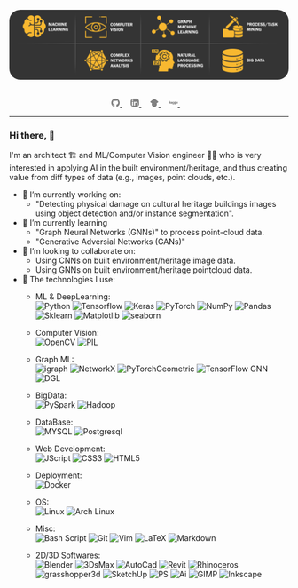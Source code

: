 <!--
**tekboart/tekboart** is a ✨ _special_ ✨ repository because its `README.md` (this file) appears on your GitHub profile.

Here are some ideas to get you started:

- 🔭 I’m currently working on ...
- 🌱 I’m currently learning ...
- 👯 I’m looking to collaborate on ...
- 🤔 I’m looking for help with ...
- 💬 Ask me about ...
- 📫 How to reach me: ...
- 😄 Pronouns: ...
- ⚡ Fun fact: ...
-->

<div align="center">
  <p>
    <a align="center" href="" target="_blank">
      <img
        width="%85"
        style="border-radius: 20px;"
        src="./images/linkedin_banner 4.jpg"
      >
    </a>
  </p>
  <br>

  <div align="center">
      <a href="https://github.com/tekboart/">
          <img
            src="images/logos/github-gray.svg"
            width="3%"
          />
      </a>&nbsp;&nbsp;&nbsp;
      <a href="https://www.linkedin.com/in/kyan-bhr/">
          <img
            src="images/logos/linkedin-gray.svg"
            width="3%"
            style="border-radius: 5px !important; filter: invert(40%;"
          />
      </a>&nbsp;&nbsp;&nbsp;
      <a href="https://scholar.google.com/citations?user=r3xmjQUAAAAJ&hl=en">
          <img
            src="images/logos/googlescholar-gray.svg"
            width="3%"
          />
      </a>&nbsp;&nbsp;&nbsp;
      <a href="https://www.kaggle.com/tekboart">
          <img
            src="images/logos/kaggle-gray.svg"
            width="3%"
          />
      </a>&nbsp;&nbsp;&nbsp;
  </div>
</div>

<hr height="10">

### Hi there, 👋

I'm an architect 🏗️ and ML/Computer Vision engineer 🧑‍💻 who is very interested in applying AI in the built environment/heritage, and thus creating value from diff types of data (e.g., images, point clouds, etc.).

- 🔭 I’m currently working on: 
  - "Detecting physical damage on cultural heritage buildings images using object detection and/or instance segmentation".
- 🌱 I’m currently learning 
  - "Graph Neural Networks (GNNs)" to process point-cloud data.
  - "Generative Adversial Networks (GANs)"
- 👯 I’m looking to collaborate on: 
  - Using CNNs on built environment/heritage image data. 
  - Using GNNs on built environment/heritage pointcloud data.
- 🧰 The technologies I use:
  - ML & DeepLearning:<br />
  ![Python](https://badges.aleen42.com/src/python.svg)
  ![Tensorflow](https://badges.aleen42.com/src/tensorflow.svg)
  ![Keras](https://img.shields.io/badge/Keras-svg?style=flat&color=D00000&logo=keras&logoColor=white&labelColor=gray)
  ![PyTorch](https://img.shields.io/badge/PyTorch-svg?style=flat&color=EE4C2C&logo=pytorch&logoColor=white&labelColor=gray)
  ![NumPy](https://img.shields.io/badge/NumPy-svg?style=flat&color=013243&logo=numpy&logoColor=white&labelColor=gray)
  ![Pandas](https://img.shields.io/badge/pandas-svg?style=flat&color=150458&logo=pandas&logoColor=white&labelColor=gray)
  ![Sklearn](https://img.shields.io/badge/scikit--learn-svg?style=flat&color=F7931E&logo=scikitlearn&logoColor=white&labelColor=gray)
  ![Matplotlib](https://img.shields.io/badge/Matplotlib-svg?style=flat&color=65BAEA&label=&logoColor=white&labelColor=gray)
  ![seaborn](https://img.shields.io/badge/seaborn-svg?style=flat&color=79AAB6&label=&logoColor=white&labelColor=gray)
  
  - Computer Vision:<br />
  ![OpenCV](https://img.shields.io/badge/OpenCV-svg?style=flat&color=5C3EE8&logo=opencv&logoColor=white&labelColor=gray)
  ![PIL](https://img.shields.io/badge/Pillow-svg?style=flat&color=yellow&label=PIL&logoColor=white&labelColor=gray)
  
  - Graph ML:<br />
  ![igraph](https://img.shields.io/badge/igraph-svg?style=flat&color=yellow&label=&logoColor=white&labelColor=gray)
  ![NetworkX](https://img.shields.io/badge/NetworkX-svg?style=flat&color=blue&label=&logoColor=white&labelColor=gray)
  ![PyTorchGeometric](https://img.shields.io/badge/PyTorch_Geometric-svg?style=flat&color=3C2179&logo=pyg&logoColor=white&labelColor=gray)
  ![TensorFlow GNN](https://img.shields.io/badge/TensorFlow_GNN-svg?style=flat&color=FF6F00&label=TF-GNN&logoColor=white&labelColor=gray)
  ![DGL](https://img.shields.io/badge/Deep_Graph_Library-svg?style=flat&color=359BF0&label=DGL&logo=dgl&logoColor=white&labelColor=gray)

  - BigData:<br />
  ![PySpark](https://img.shields.io/badge/PySpark-svg?style=flat&color=E25A1C&logo=apachespark&logoColor=white&labelColor=gray)
  ![Hadoop](https://img.shields.io/badge/Hadoop-svg?style=flat&color=66CCFF&logo=apachehadoop&logoColor=white&labelColor=gray)
  
  - DataBase:<br />
  ![MYSQL](https://img.shields.io/badge/MYSQL-svg?style=flat&color=4479A1&logo=mysql&logoColor=white&labelColor=gray)
  ![Postgresql](https://img.shields.io/badge/PostgreSQL-svg?style=flat&color=4169E1&logo=postgresql&logoColor=white&labelColor=gray)
  
  - Web Development:<br />
  ![JScript](https://badges.aleen42.com/src/javascript.svg)
  ![CSS3](https://img.shields.io/badge/CSS3-svg?style=flat&color=1572B6&logo=CSS3&logoColor=white&labelColor=gray)
  ![HTML5](https://img.shields.io/badge/HTML5-svg?style=flat&color=E34F26&logo=HTML5&logoColor=white&labelColor=gray)
  
  - Deployment:<br />
  ![Docker](https://badges.aleen42.com/src/docker.svg)
  
  - OS:<br />
  ![Linux](https://img.shields.io/badge/Linux-svg?style=flat&color=FCC624&logo=linux&logoColor=white&labelColor=gray)
  ![Arch Linux](https://img.shields.io/badge/Arch_Linux-svg?style=flat&color=1793D1&logo=archlinux&logoColor=white&labelColor=gray)
  
  - Misc:<br />
  ![Bash Script](https://img.shields.io/badge/Bash_Script-svg?style=flat&color=4EAA25&logo=gnubash&logoColor=white&labelColor=gray)
  ![Git](https://img.shields.io/badge/Git-svg?style=flat&color=F05032&logo=git&logoColor=white&labelColor=gray)
  ![Vim](https://img.shields.io/badge/Vim-svg?style=flat&color=019733&logo=vim&logoColor=white&labelColor=gray)
  ![LaTeX](https://img.shields.io/badge/LaTeX-svg?style=flat&color=008080&logo=latex&logoColor=white&labelColor=gray)
  ![Markdown](https://img.shields.io/badge/Markdown-svg?style=flat&color=000000&logo=markdown&logoColor=white&labelColor=gray)
  
  - 2D/3D Softwares:<br />
  ![Blender](https://img.shields.io/badge/Blender_(+_Geometry_Nodes)-svg?style=flat&color=F5792A&logo=blender&logoColor=white&labelColor=gray)
  ![3DsMax](https://img.shields.io/badge/3DsMax-svg?style=flat&color=099999&logo=autodesk&logoColor=white&labelColor=gray)
  ![AutoCad](https://img.shields.io/badge/AutoCad-svg?style=flat&color=B52021&logo=autodesk&logoColor=white&labelColor=gray)
  ![Revit](https://img.shields.io/badge/Revit-svg?style=flat&color=2F6DB1&logo=autodesk&logoColor=white&labelColor=gray)
  ![Rhinoceros](https://img.shields.io/badge/RhinoCeros-svg?style=flat&color=801010&logo=rhinoceros&logoColor=white&labelColor=gray)
  ![grasshopper3d](https://img.shields.io/badge/grasshopper-svg?style=flat&color=548F3F&logo=&logoColor=white&labelColor=gray)
  ![SketchUp](https://img.shields.io/badge/SketchUp-svg?style=flat&color=005F9E&logo=SketchUp&logoColor=white&labelColor=gray)
  ![PS](https://img.shields.io/badge/Photoshop-svg?style=flat&color=31A8FF&logo=AdobePhotoshop&logoColor=white&labelColor=gray)
  ![Ai](https://img.shields.io/badge/Illustrator-svg?style=flat&color=FF9A00&logo=AdobeIllustrator&logoColor=white&labelColor=gray)
  ![GIMP](https://img.shields.io/badge/GIMP-svg?style=flat&color=5C5543&logo=GIMP&logoColor=white&labelColor=gray)
  ![Inkscape](https://img.shields.io/badge/Inkscape-svg?style=flat&color=000000&logo=inkscape&logoColor=white&labelColor=gray)
  
  
<!-- Formula to create badges + text_logos:

![Alt Text](https://img.shields.io/badge/<text_logo>-<label>-<label_background_color>.svg)

# to add special chars of space, dash, and under score (in label):
Double_Dashes --	    →	- Dash
Double_Underscores __	→	_ Underscore
Underscore _   	        →	  Space

-->
<!-- ![Python](https://img.shields.io/badge/Python-%3D%3D_3.9.10-396D99.svg) -->


<!-- Formula to create badges + logos:

![Alt Text](https://img.shields.io/badge/<label>-svg?style=<badge_style>&color=<label_color>&logo=<logo_name_lowercase>&label=<a_text_instead_logo>&logoColor=<logo_color>&labelColor=<logo_background_color>&logoWidth=<horizontal_space_for_logo>)

-->
<!-- ![OpenCV](https://img.shields.io/badge/OpenCV-svg?style=flat&color=FF1010&logo=opencv&logoColor=white&labelColor=gray) -->
